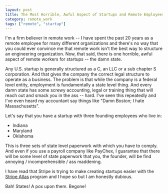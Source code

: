 ```yaml
---
layout: post
title: The Most Horrible, Awful Aspect of Startups and Remote Employees
category: remote_work
tags: ["remote", "startup"]
---
```

I'm a firm believer in remote work -- I have spent the past 20 years as a remote employee for many different organizations and there's no way that you could ever convince me that remote work isn't the best way to structure an engineering organization.  Now, that said, there is one horrible, awful aspect of remote workers for startups -- the damn state.

Any U.S. startup is generally structured as a C, an LLC or a sub chapter S corporation. And that gives the company the correct legal structure to operate as a business.  The problem is that while the company is a federal level entity, employment is fundamentally a state level thing.  And every damn state has some screwy accounting, legal or training thing that will reach out and smack you in the ass -- hard.  I've seen this repeatedly and I've even heard my accountant say things like "Damn Boston; I hate Massachusetts".  

Let's say that you have a startup with three founding employees who live in:

 * Indiana
 * Maryland
 * Oklahoma

This is three sets of state level paperwork with which you have to comply.  And even if you use a payroll company like PayChex, I guarantee that there will be some level of state paperwork that you, the founder, will be find annoying / incomprehensible / ass maddening. 

I have read that Stripe is trying to make creating startups easier with the [Stripe Atlas](https://stripe.com/atlas) program and I hope so but I am honestly dubious. 


Bah!  States!  A pox upon them.  Begone!